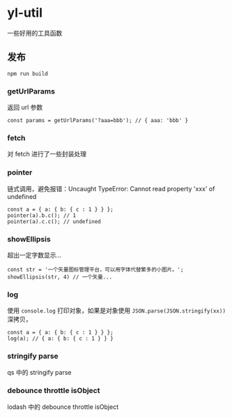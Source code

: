 # yl-util
一些好用的工具函数

## 发布
```
npm run build
```

### getUrlParams
返回 url 参数
```
const params = getUrlParams('?aaa=bbb'); // { aaa: 'bbb' }
```

### fetch
对 fetch 进行了一些封装处理

### pointer
链式调用，避免报错：Uncaught TypeError: Cannot read property 'xxx' of undefined
```
const a = { a: { b: { c : 1 } } };
pointer(a).b.c(); // 1
pointer(a).c.c(); // undefined
```

### showEllipsis
超出一定字数显示...
```
const str = '一个矢量图标管理平台，可以用字体代替繁多的小图片。';
showEllipsis(str, 4) // 一个矢量...
```

### log
使用 `console.log` 打印对象，如果是对象使用 `JSON.parse(JSON.stringify(xx))` 深拷贝，
```
const a = { a: { b: { c : 1 } } };
log(a); // { a: { b: { c : 1 } } }
```

### stringify parse
qs 中的 stringify parse

### debounce throttle isObject
lodash 中的 debounce throttle isObject


